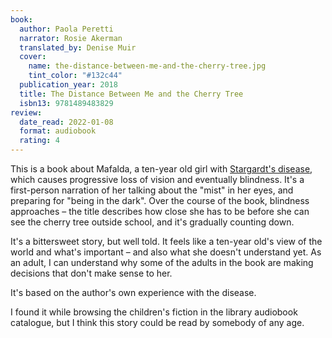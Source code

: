 ```yaml
---
book:
  author: Paola Peretti
  narrator: Rosie Akerman
  translated_by: Denise Muir
  cover:
    name: the-distance-between-me-and-the-cherry-tree.jpg
    tint_color: "#132c44"
  publication_year: 2018
  title: The Distance Between Me and the Cherry Tree
  isbn13: 9781489483829
review:
  date_read: 2022-01-08
  format: audiobook
  rating: 4
---
```


This is a book about Mafalda, a ten-year old girl with [Stargardt's disease], which causes progressive loss of vision and eventually blindness.
It's a first-person narration of her talking about the "mist" in her eyes, and preparing for "being in the dark".
Over the course of the book, blindness approaches – the title describes how close she has to be before she can see the cherry tree outside school, and it's gradually counting down.

It's a bittersweet story, but well told.
It feels like a ten-year old's view of the world and what's important – and also what she doesn't understand yet.
As an adult, I can understand why some of the adults in the book are making decisions that don't make sense to her.

It's based on the author's own experience with the disease.

I found it while browsing the children's fiction in the library audiobook catalogue, but I think this story could be read by somebody of any age.

[Stargardt's disease]: https://en.wikipedia.org/wiki/Stargardt_disease
